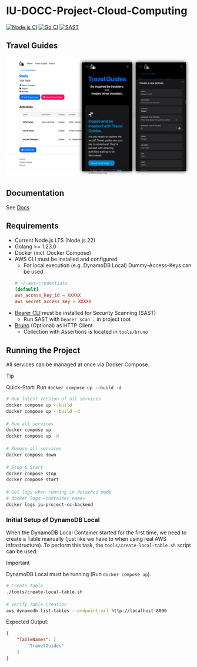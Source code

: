 # IU-DOCC-Project-Cloud-Computing

[![Node.js CI](https://github.com/marcelfrey29/IU-DOCC-Project-Cloud-Computing/actions/workflows/ci-node.yml/badge.svg)](https://github.com/marcelfrey29/IU-DOCC-Project-Cloud-Computing/actions/workflows/ci-node.yml)
[![Go CI](https://github.com/marcelfrey29/IU-DOCC-Project-Cloud-Computing/actions/workflows/ci-go.yml/badge.svg)](https://github.com/marcelfrey29/IU-DOCC-Project-Cloud-Computing/actions/workflows/ci-go.yml)
[![SAST](https://github.com/marcelfrey29/marcelfrey29.github.io/actions/workflows/sast.yml/badge.svg)](https://github.com/marcelfrey29/marcelfrey29.github.io/actions/workflows/sast.yml)

## Travel Guides

![Application Demo](docs/assets/demo.png)

## Documentation

See [Docs](docs/docs.md)

## Requirements

- Current Node.js LTS (Node.js 22)
- Golang >= 1.23.0
- Docker (incl. Docker Compose)
- AWS CLI must be installed and configured
    - For local execution (e.g. DynamoDB Local) Dummy-Access-Keys can be used
    ```conf
    # ~/.aws/credentials
    [default]
    aws_access_key_id = XXXXX
    aws_secret_access_key = XXXXX
    ```
- [Bearer CLI](https://github.com/Bearer/bearer) must be installed for Security Scanning (SAST)
    - Run SAST with `bearer scan .` in project root
- [Bruno](https://www.usebruno.com/) (Optional) as HTTP Client
    - Collection with Assertions is located in `tools/bruno`

## Running the Project

All services can be managed at once via Docker Compose.

> [!TIP]
> Quick-Start: Run `docker compose up --build -d`

```bash
# Run latest version of all services
docker compose up --build
docker compose up --build -d

# Run all services
docker compose up
docker compose up -d

# Remove all services
docker compose down

# Stop & Start
docker compose stop
docker compose start

# Get logs when running in detached mode
# docker logs <container_name>
docker logs iu-project-cc-backend
```

### Initial Setup of DynamoDB Local

When the DynamoDB Local Container started for the first time, we need to create a Table manually (just like we have to when using real AWS infrastructure).
To perform this task, the `tools/create-local-table.sh` script can be used. 

> [!IMPORTANT]
> DynamoDB Local must be running (Run `docker compose up`).

```bash
# Create Table
./tools/create-local-table.sh

# Verify Table Creation
aws dynamodb list-tables --endpoint-url http://localhost:8000
```

Expected Output: 
```json
{
    "TableNames": [
        "TravelGuides"
    ]
}
```
